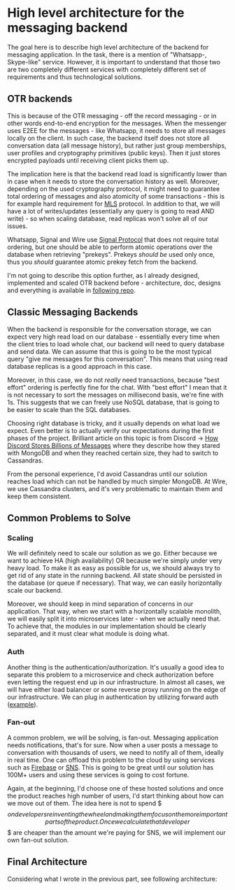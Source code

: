 # High level architecture for the messaging backend

The goal here is to describe high level architecture of the backend for messaging application.
In the task, there is a mention of "Whatsapp-, Skype-like" service. However, it is important to understand that those two are two
completely different services with completely different set of requirements and thus technological solutions.

## OTR backends

This is because of the OTR messaging - off the record messaging - or in other words end-to-end encryption for the messages.
When the messenger uses E2EE for the messages - like Whatsapp, it needs to store all messages locally on the client. In such case, the
backend itself does not store all conversation data (all message history), but rather just group memberships, user profiles and
cryptography primitives (public keys). Then it just stores encrypted payloads until receiving client picks them up.

The implication here is that the backend read load is significantly lower than in case when it needs to store the conversation history as
well. Moreover, depending on the used cryptography protocol, it might need to guarantee total ordering of messages and also atomicity of
some transactions - this is for example hard requirement for [MLS](https://en.wikipedia.org/wiki/Messaging_Layer_Security) protocol.
In addition to that, we will have a lot of writes/updates (essentially any query is going to read AND write) - so when scaling database,
read replicas won't solve all of our issues.

Whatsapp, Signal and Wire use [Signal Protocol](https://en.wikipedia.org/wiki/Signal_Protocol) that does not require total ordering, but
one should be able to perform atomic operations over the database when retrieving "prekeys". Prekeys _should be_ used only once, thus
you _should_ guarantee atomic prekey fetch from the backend.

I'm not going to describe this option further, as I already designed, implemented and scaled OTR backend before - architecture, doc,
designs and everything is available in [following repo](https://github.com/LukasForst/wire-for-teams).

## Classic Messaging Backends

When the backend is responsible for the conversation storage, we can expect very high read load on our database -
essentially every time when the client tries to load whole chat, our backend will need to query database and send data. We can assume
that this is going to be the most typical query "give me messages for this conversation". This means that using read database replicas
is a good approach in this case.

Moreover, in this case, we do not _really_ need transactions, because "best effort" ordering is perfectly fine for the chat. With "best
effort" I mean that it is not necessary to sort the messages on millisecond basis, we're fine with 1s. This suggests that we can freely
use NoSQL database, that is going to be easier to scale than the SQL databases.

Choosing right database is tricky, and it usually depends on what load we expect. Even better is to actually verify our expectations
during the first phases of the project. Brilliant article on this topic is from Discord
-> [How Discord Stores Billions of Messages](https://discord.com/blog/how-discord-stores-billions-of-messages) where they describe how
they stared with MongoDB and when they reached certain size, they had to switch to Cassandras.

From the personal experience, I'd avoid Cassandras until our solution reaches load which can not be handled by much simpler MongoDB. At
Wire, we use Cassandra clusters, and it's very problematic to maintain them and keep them consistent.

## Common Problems to Solve

### Scaling

We will definitely need to scale our solution as we go. Either because we want to achieve HA (high availability) OR because we're simply
under very heavy load. To make it as easy as possible for us, we should always try to get rid of any state in the running backend. All
state should be persisted in the database (or queue if necessary). That way, we can easily horizontally scale our backend.

Moreover, we should keep in mind separation of concerns in our application. That way, when we start with a horizontally scalable
monolith, we will easily split it into microservices later - when we actually need that. To achieve that, the modules in our
implementation should be clearly separated, and it must clear what module is doing what.

### Auth

Another thing is the authentication/authorization. It's usually a good idea to separate this problem to a microservice and check
authorization before even letting the request end up in our infrastructure. In almost all cases, we will have either load balancer or
some reverse proxy running on the edge of our infrastructure. We can plug in authentication by utilizing forward
auth ([example](https://doc.traefik.io/traefik/middlewares/http/forwardauth/)).

### Fan-out

A common problem, we will be solving, is fan-out. Messaging application needs notifications, that's for sure. Now
when a user posts a message to conversation with thousands of users, we need to notify all of them, ideally in real time. One can offload
this problem to the cloud by using services such as [Firebase](https://firebase.google.com/) or [SNS](https://aws.amazon.com/sns/). This is
going to be great until our solution has 100M+ users and using these services is going to cost fortune.

Again, at the beginning, I'd choose one of these hosted solutions and once the product reaches high number of users, I'd start thinking
about how can we move out of them. The idea here is not to spend $$$ on developers reinventing the wheel and making them focus on the
more important parts of the product. Once we calculate that developer $$$ are cheaper than the amount we're paying for SNS, we will
implement our own fan-out solution.

## Final Architecture

Considering what I wrote in the previous part, see following architecture:
